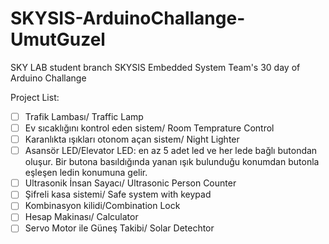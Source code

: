 # SKYSIS-ArduinoChallange-UmutGuzel
SKY LAB student branch SKYSIS Embedded System Team's 30 day of Arduino Challange

Project List:

  * [ ] Trafik Lambası/ Traffic Lamp
  * [ ] Ev sıcaklığını kontrol eden sistem/ Room Temprature Control
  * [ ] Karanlıkta ışıkları otonom açan sistem/ Night Lighter
  * [ ] Asansör LED/Elevator LED: en az 5 adet led ve her lede bağlı butondan oluşur. Bir butona basıldığında yanan ışık bulunduğu konumdan butonla eşleşen ledin konumuna gelir.
  * [ ] Ultrasonik İnsan Sayacı/ Ultrasonic Person Counter
  * [ ] Şifreli kasa sistemi/ Safe system with keypad
  * [ ] Kombinasyon kilidi/Combination Lock
  * [ ] Hesap Makinası/ Calculator
  * [ ] Servo Motor ile Güneş Takibi/ Solar Detechtor
